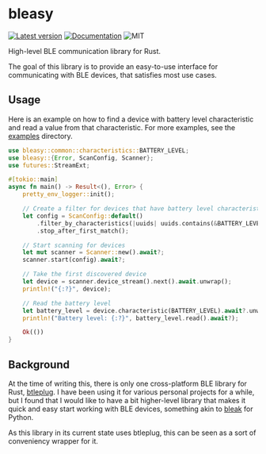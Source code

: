 # bleasy

[![Latest version](https://img.shields.io/crates/v/bleasy.svg)](https://crates.io/crates/bleasy)
[![Documentation](https://docs.rs/bleasy/badge.svg)](https://docs.rs/bleasy)
![MIT](https://img.shields.io/badge/license-MIT-blue.svg)

High-level BLE communication library for Rust.

The goal of this library is to provide an easy-to-use interface
for communicating with BLE devices, that satisfies most use cases.

## Usage

Here is an example on how to find a device with battery level characteristic and read
a value from that characteristic. For more examples, see the [examples](./examples) directory.
```rust
use bleasy::common::characteristics::BATTERY_LEVEL;
use bleasy::{Error, ScanConfig, Scanner};
use futures::StreamExt;

#[tokio::main]
async fn main() -> Result<(), Error> {
    pretty_env_logger::init();

    // Create a filter for devices that have battery level characteristic
    let config = ScanConfig::default()
        .filter_by_characteristics(|uuids| uuids.contains(&BATTERY_LEVEL))
        .stop_after_first_match();

    // Start scanning for devices
    let mut scanner = Scanner::new().await?;
    scanner.start(config).await?;

    // Take the first discovered device
    let device = scanner.device_stream().next().await.unwrap();
    println!("{:?}", device);

    // Read the battery level
    let battery_level = device.characteristic(BATTERY_LEVEL).await?.unwrap();
    println!("Battery level: {:?}", battery_level.read().await?);

    Ok(())
}
```

## Background

At the time of writing this, there is only one cross-platform BLE library for Rust, [btleplug](https://github.com/deviceplug/btleplug).
I have been using it for various personal projects for a while, but I found that I would like to have a bit higher-level library that
makes it quick and easy start working with BLE devices, something akin to [bleak](https://github.com/hbldh/bleak) for Python.

As this library in its current state uses btleplug, this can be seen as a sort of conveniency wrapper for it.